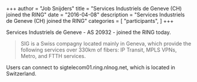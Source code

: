 +++
author = "Job Snijders"
title = "Services Industriels de Geneve (CH) joined the RING"
date = "2016-04-08"
description = "Services Industriels de Geneve (CH) joined the RING"
categories = [
    "participants",
]
+++

Services Industriels de Geneve - AS 20932 - joined the RING today.

> SIG is a Swiss compagny located mainly in Geneva, which provide the following services over 330km of fibers: IP Transit, MPLS VPNs, Metro, and FTTH services.

Users can connect to sigtelecom01.ring.nlnog.net, which is located in Switzerland.

